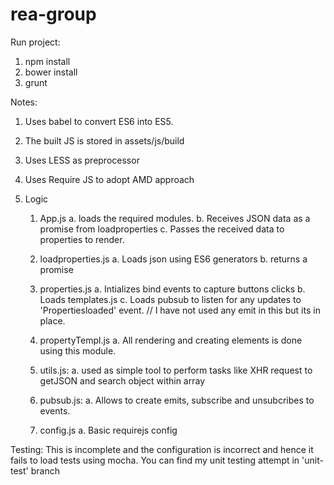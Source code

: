 # rea-group
Run project:

1. npm install
2. bower install
3. grunt


Notes:
1. Uses babel to convert ES6 into ES5.
2. The built JS is stored in assets/js/build
3. Uses LESS as preprocessor
4. Uses Require JS to adopt AMD approach
5. Logic
	
	1. App.js 
		a. loads the required modules.
		b. Receives JSON data as a promise from loadproperties
		c. Passes the received data to properties to render.


	2. loadproperties.js
	 	a. Loads json using ES6 generators
	 	b. returns a promise 

	
	3. properties.js
		a. Intializes bind events to capture buttons clicks
		b. Loads templates.js
		c. Loads pubsub to listen for any updates to 'Propertiesloaded' event. // I have not used any emit in this but its in place. 
		
	
	4.  propertyTempl.js
		a. All rendering and creating elements is done using this module.

	5.  utils.js:
		a. used as simple tool to perform tasks like XHR request to getJSON and search object within array

	6.  pubsub.js:
		a. Allows to create emits, subscribe and unsubcribes to events. 

	7. config.js
		a. Basic requirejs config


Testing: 
This is incomplete and the configuration is incorrect and hence it fails to load tests using mocha. 
You can find my unit testing attempt in 'unit-test' branch


